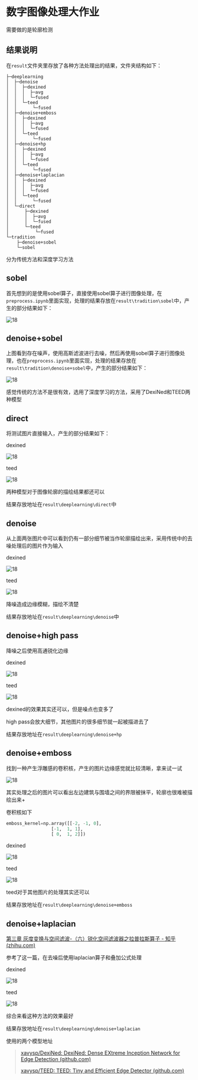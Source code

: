 # 数字图像处理大作业

需要做的是轮廓检测

## 结果说明

在`result`文件夹里存放了各种方法处理出的结果，文件夹结构如下：

```
├─deeplearning
│  ├─denoise
│  │  ├─dexined
│  │  │  ├─avg
│  │  │  └─fused
│  │  └─teed
│  │      └─fused
│  ├─denoise+emboss
│  │  ├─dexined
│  │  │  ├─avg
│  │  │  └─fused
│  │  └─teed
│  │      └─fused
│  ├─denoise+hp
│  │  ├─dexined
│  │  │  ├─avg
│  │  │  └─fused
│  │  └─teed
│  │      └─fused
│  ├─denoise+laplacian
│  │  ├─dexined
│  │  │  ├─avg
│  │  │  └─fused
│  │  └─teed
│  │      └─fused
│  └─direct
│      ├─dexined
│      │  ├─avg
│      │  └─fused
│      └─teed
│          └─fused
└─tradition
    ├─denoise+sobel
    └─sobel
```

分为传统方法和深度学习方法

## sobel

首先想到的是使用sobel算子，直接使用sobel算子进行图像处理，在`preprocess.ipynb`里面实现，处理的结果存放在`result\tradition\sobel`中，产生的部分结果如下：

![18](imgs/1.png)

## denoise+sobel

上图看到存在噪声，使用高斯滤波进行去噪，然后再使用sobel算子进行图像处理，也在`preprocess.ipynb`里面实现，处理的结果存放在`result\tradition\denoise+sobel`中，产生的部分结果如下：

![18](imgs/2.png)



感觉传统的方法不是很有效，选用了深度学习的方法，采用了DexiNed和TEED两种模型

## direct

将测试图片直接输入，产生的部分结果如下：

dexined

![18](imgs/3.png)

teed

![18](imgs/4.png)

两种模型对于图像轮廓的描绘结果都还可以

结果存放地址在`result\deeplearning\direct`中

## denoise

从上面两张图片中可以看到仍有一部分细节被当作轮廓描绘出来，采用传统中的去噪处理后的图片作为输入

dexined

![18](imgs/5.png)

teed

![18](imgs/6.png)

降噪造成边缘模糊，描绘不清楚

结果存放地址在`result\deeplearning\denoise`中

## denoise+high pass

降噪之后使用高通锐化边缘

dexined

![18](imgs/7.png)

teed

![18](imgs/8.png)

dexined的效果其实还可以，但是噪点也变多了

high pass会放大细节，其他图片的很多细节就一起被描进去了

结果存放地址在`result\deeplearning\denoise+hp`

## denoise+emboss

找到一种产生浮雕感的卷积核，产生的图片边缘感觉就比较清晰，拿来试一试

![18](imgs/11.png)

其实处理之后的图片可以看出左边建筑与围墙之间的界限被抹平，轮廓也很难被描绘出来+

卷积核如下

```python
emboss_kernel=np.array([[-2, -1, 0],
                 [-1,  1, 1],
                 [ 0,  1, 2]])
```

dexined

![18](imgs/9.png)

teed

![18](imgs/10.png)

teed对于其他图片的处理其实还可以

结果存放地址在`result\deeplearning\denoise+emboss`

## denoise+laplacian

[第三章 灰度变换与空间滤波-（六）锐化空间滤波器之拉普拉斯算子 - 知乎 (zhihu.com)](https://zhuanlan.zhihu.com/p/79019891)

参考了这一篇，在去噪后使用laplacian算子和叠加公式处理

dexined

![18](imgs/12.png)

teed

![18](imgs/13.png)

综合来看这种方法的效果最好

结果存放地址在`result\deeplearning\denoise+laplacian`



使用的两个模型地址

>[xavysp/DexiNed: DexiNed: Dense EXtreme Inception Network for Edge Detection (github.com)](https://github.com/xavysp/DexiNed)
>
>[xavysp/TEED: TEED: Tiny and Efficient Edge Detector (github.com)](https://github.com/xavysp/TEED)











